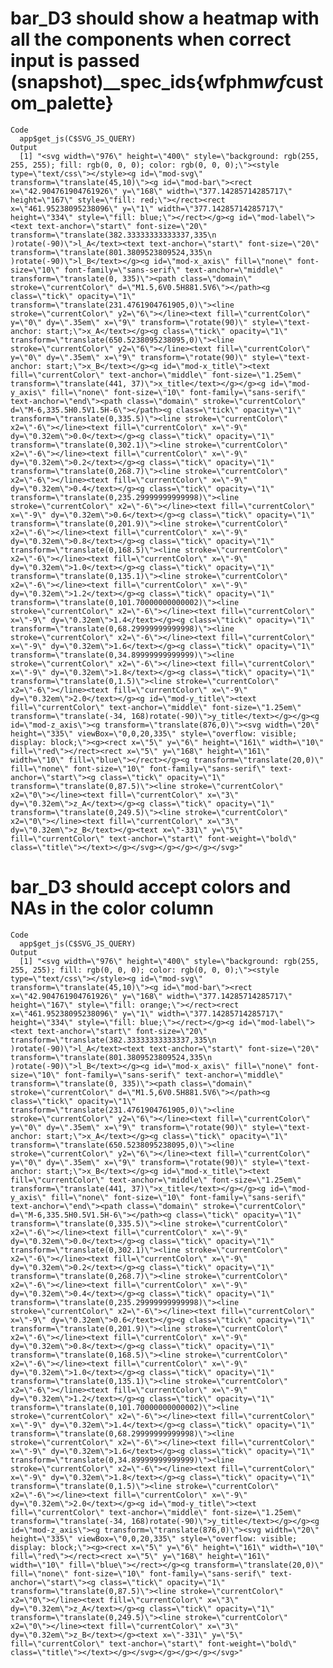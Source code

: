 # bar_D3 should show a heatmap with all the components when correct input is passed (snapshot)__spec_ids{wfphm$wf$custom_palette}

    Code
      app$get_js(C$SVG_JS_QUERY)
    Output
      [1] "<svg width=\"976\" height=\"400\" style=\"background: rgb(255, 255, 255); fill: rgb(0, 0, 0); color: rgb(0, 0, 0);\"><style type=\"text/css\"></style><g id=\"mod-svg\" transform=\"translate(45,10)\"><g id=\"mod-bar\"><rect x=\"42.904761904761926\" y=\"168\" width=\"377.14285714285717\" height=\"167\" style=\"fill: red;\"></rect><rect x=\"461.95238095238096\" y=\"1\" width=\"377.14285714285717\" height=\"334\" style=\"fill: blue;\"></rect></g><g id=\"mod-label\"><text text-anchor=\"start\" font-size=\"20\" transform=\"translate(382.33333333333337,335\n        )rotate(-90)\">l_A</text><text text-anchor=\"start\" font-size=\"20\" transform=\"translate(801.3809523809524,335\n        )rotate(-90)\">l_B</text></g><g id=\"mod-x_axis\" fill=\"none\" font-size=\"10\" font-family=\"sans-serif\" text-anchor=\"middle\" transform=\"translate(0, 335)\"><path class=\"domain\" stroke=\"currentColor\" d=\"M1.5,6V0.5H881.5V6\"></path><g class=\"tick\" opacity=\"1\" transform=\"translate(231.4761904761905,0)\"><line stroke=\"currentColor\" y2=\"6\"></line><text fill=\"currentColor\" y=\"0\" dy=\".35em\" x=\"9\" transform=\"rotate(90)\" style=\"text-anchor: start;\">x_A</text></g><g class=\"tick\" opacity=\"1\" transform=\"translate(650.5238095238095,0)\"><line stroke=\"currentColor\" y2=\"6\"></line><text fill=\"currentColor\" y=\"0\" dy=\".35em\" x=\"9\" transform=\"rotate(90)\" style=\"text-anchor: start;\">x_B</text></g><g id=\"mod-x_title\"><text fill=\"currentColor\" text-anchor=\"middle\" font-size=\"1.25em\" transform=\"translate(441, 37)\">x_title</text></g></g><g id=\"mod-y_axis\" fill=\"none\" font-size=\"10\" font-family=\"sans-serif\" text-anchor=\"end\"><path class=\"domain\" stroke=\"currentColor\" d=\"M-6,335.5H0.5V1.5H-6\"></path><g class=\"tick\" opacity=\"1\" transform=\"translate(0,335.5)\"><line stroke=\"currentColor\" x2=\"-6\"></line><text fill=\"currentColor\" x=\"-9\" dy=\"0.32em\">0.0</text></g><g class=\"tick\" opacity=\"1\" transform=\"translate(0,302.1)\"><line stroke=\"currentColor\" x2=\"-6\"></line><text fill=\"currentColor\" x=\"-9\" dy=\"0.32em\">0.2</text></g><g class=\"tick\" opacity=\"1\" transform=\"translate(0,268.7)\"><line stroke=\"currentColor\" x2=\"-6\"></line><text fill=\"currentColor\" x=\"-9\" dy=\"0.32em\">0.4</text></g><g class=\"tick\" opacity=\"1\" transform=\"translate(0,235.29999999999998)\"><line stroke=\"currentColor\" x2=\"-6\"></line><text fill=\"currentColor\" x=\"-9\" dy=\"0.32em\">0.6</text></g><g class=\"tick\" opacity=\"1\" transform=\"translate(0,201.9)\"><line stroke=\"currentColor\" x2=\"-6\"></line><text fill=\"currentColor\" x=\"-9\" dy=\"0.32em\">0.8</text></g><g class=\"tick\" opacity=\"1\" transform=\"translate(0,168.5)\"><line stroke=\"currentColor\" x2=\"-6\"></line><text fill=\"currentColor\" x=\"-9\" dy=\"0.32em\">1.0</text></g><g class=\"tick\" opacity=\"1\" transform=\"translate(0,135.1)\"><line stroke=\"currentColor\" x2=\"-6\"></line><text fill=\"currentColor\" x=\"-9\" dy=\"0.32em\">1.2</text></g><g class=\"tick\" opacity=\"1\" transform=\"translate(0,101.70000000000002)\"><line stroke=\"currentColor\" x2=\"-6\"></line><text fill=\"currentColor\" x=\"-9\" dy=\"0.32em\">1.4</text></g><g class=\"tick\" opacity=\"1\" transform=\"translate(0,68.29999999999998)\"><line stroke=\"currentColor\" x2=\"-6\"></line><text fill=\"currentColor\" x=\"-9\" dy=\"0.32em\">1.6</text></g><g class=\"tick\" opacity=\"1\" transform=\"translate(0,34.89999999999999)\"><line stroke=\"currentColor\" x2=\"-6\"></line><text fill=\"currentColor\" x=\"-9\" dy=\"0.32em\">1.8</text></g><g class=\"tick\" opacity=\"1\" transform=\"translate(0,1.5)\"><line stroke=\"currentColor\" x2=\"-6\"></line><text fill=\"currentColor\" x=\"-9\" dy=\"0.32em\">2.0</text></g><g id=\"mod-y_title\"><text fill=\"currentColor\" text-anchor=\"middle\" font-size=\"1.25em\" transform=\"translate(-34, 168)rotate(-90)\">y_title</text></g></g><g id=\"mod-z_axis\"><g transform=\"translate(876,0)\"><svg width=\"20\" height=\"335\" viewBox=\"0,0,20,335\" style=\"overflow: visible; display: block;\"><g><rect x=\"5\" y=\"6\" height=\"161\" width=\"10\" fill=\"red\"></rect><rect x=\"5\" y=\"168\" height=\"161\" width=\"10\" fill=\"blue\"></rect></g><g transform=\"translate(20,0)\" fill=\"none\" font-size=\"10\" font-family=\"sans-serif\" text-anchor=\"start\"><g class=\"tick\" opacity=\"1\" transform=\"translate(0,87.5)\"><line stroke=\"currentColor\" x2=\"0\"></line><text fill=\"currentColor\" x=\"3\" dy=\"0.32em\">z_A</text></g><g class=\"tick\" opacity=\"1\" transform=\"translate(0,249.5)\"><line stroke=\"currentColor\" x2=\"0\"></line><text fill=\"currentColor\" x=\"3\" dy=\"0.32em\">z_B</text></g><text x=\"-331\" y=\"5\" fill=\"currentColor\" text-anchor=\"start\" font-weight=\"bold\" class=\"title\"></text></g></svg></g></g></g></svg>"

# bar_D3 should accept colors and NAs in the color column

    Code
      app$get_js(C$SVG_JS_QUERY)
    Output
      [1] "<svg width=\"976\" height=\"400\" style=\"background: rgb(255, 255, 255); fill: rgb(0, 0, 0); color: rgb(0, 0, 0);\"><style type=\"text/css\"></style><g id=\"mod-svg\" transform=\"translate(45,10)\"><g id=\"mod-bar\"><rect x=\"42.904761904761926\" y=\"168\" width=\"377.14285714285717\" height=\"167\" style=\"fill: orange;\"></rect><rect x=\"461.95238095238096\" y=\"1\" width=\"377.14285714285717\" height=\"334\" style=\"fill: blue;\"></rect></g><g id=\"mod-label\"><text text-anchor=\"start\" font-size=\"20\" transform=\"translate(382.33333333333337,335\n        )rotate(-90)\">l_A</text><text text-anchor=\"start\" font-size=\"20\" transform=\"translate(801.3809523809524,335\n        )rotate(-90)\">l_B</text></g><g id=\"mod-x_axis\" fill=\"none\" font-size=\"10\" font-family=\"sans-serif\" text-anchor=\"middle\" transform=\"translate(0, 335)\"><path class=\"domain\" stroke=\"currentColor\" d=\"M1.5,6V0.5H881.5V6\"></path><g class=\"tick\" opacity=\"1\" transform=\"translate(231.4761904761905,0)\"><line stroke=\"currentColor\" y2=\"6\"></line><text fill=\"currentColor\" y=\"0\" dy=\".35em\" x=\"9\" transform=\"rotate(90)\" style=\"text-anchor: start;\">x_A</text></g><g class=\"tick\" opacity=\"1\" transform=\"translate(650.5238095238095,0)\"><line stroke=\"currentColor\" y2=\"6\"></line><text fill=\"currentColor\" y=\"0\" dy=\".35em\" x=\"9\" transform=\"rotate(90)\" style=\"text-anchor: start;\">x_B</text></g><g id=\"mod-x_title\"><text fill=\"currentColor\" text-anchor=\"middle\" font-size=\"1.25em\" transform=\"translate(441, 37)\">x_title</text></g></g><g id=\"mod-y_axis\" fill=\"none\" font-size=\"10\" font-family=\"sans-serif\" text-anchor=\"end\"><path class=\"domain\" stroke=\"currentColor\" d=\"M-6,335.5H0.5V1.5H-6\"></path><g class=\"tick\" opacity=\"1\" transform=\"translate(0,335.5)\"><line stroke=\"currentColor\" x2=\"-6\"></line><text fill=\"currentColor\" x=\"-9\" dy=\"0.32em\">0.0</text></g><g class=\"tick\" opacity=\"1\" transform=\"translate(0,302.1)\"><line stroke=\"currentColor\" x2=\"-6\"></line><text fill=\"currentColor\" x=\"-9\" dy=\"0.32em\">0.2</text></g><g class=\"tick\" opacity=\"1\" transform=\"translate(0,268.7)\"><line stroke=\"currentColor\" x2=\"-6\"></line><text fill=\"currentColor\" x=\"-9\" dy=\"0.32em\">0.4</text></g><g class=\"tick\" opacity=\"1\" transform=\"translate(0,235.29999999999998)\"><line stroke=\"currentColor\" x2=\"-6\"></line><text fill=\"currentColor\" x=\"-9\" dy=\"0.32em\">0.6</text></g><g class=\"tick\" opacity=\"1\" transform=\"translate(0,201.9)\"><line stroke=\"currentColor\" x2=\"-6\"></line><text fill=\"currentColor\" x=\"-9\" dy=\"0.32em\">0.8</text></g><g class=\"tick\" opacity=\"1\" transform=\"translate(0,168.5)\"><line stroke=\"currentColor\" x2=\"-6\"></line><text fill=\"currentColor\" x=\"-9\" dy=\"0.32em\">1.0</text></g><g class=\"tick\" opacity=\"1\" transform=\"translate(0,135.1)\"><line stroke=\"currentColor\" x2=\"-6\"></line><text fill=\"currentColor\" x=\"-9\" dy=\"0.32em\">1.2</text></g><g class=\"tick\" opacity=\"1\" transform=\"translate(0,101.70000000000002)\"><line stroke=\"currentColor\" x2=\"-6\"></line><text fill=\"currentColor\" x=\"-9\" dy=\"0.32em\">1.4</text></g><g class=\"tick\" opacity=\"1\" transform=\"translate(0,68.29999999999998)\"><line stroke=\"currentColor\" x2=\"-6\"></line><text fill=\"currentColor\" x=\"-9\" dy=\"0.32em\">1.6</text></g><g class=\"tick\" opacity=\"1\" transform=\"translate(0,34.89999999999999)\"><line stroke=\"currentColor\" x2=\"-6\"></line><text fill=\"currentColor\" x=\"-9\" dy=\"0.32em\">1.8</text></g><g class=\"tick\" opacity=\"1\" transform=\"translate(0,1.5)\"><line stroke=\"currentColor\" x2=\"-6\"></line><text fill=\"currentColor\" x=\"-9\" dy=\"0.32em\">2.0</text></g><g id=\"mod-y_title\"><text fill=\"currentColor\" text-anchor=\"middle\" font-size=\"1.25em\" transform=\"translate(-34, 168)rotate(-90)\">y_title</text></g></g><g id=\"mod-z_axis\"><g transform=\"translate(876,0)\"><svg width=\"20\" height=\"335\" viewBox=\"0,0,20,335\" style=\"overflow: visible; display: block;\"><g><rect x=\"5\" y=\"6\" height=\"161\" width=\"10\" fill=\"red\"></rect><rect x=\"5\" y=\"168\" height=\"161\" width=\"10\" fill=\"blue\"></rect></g><g transform=\"translate(20,0)\" fill=\"none\" font-size=\"10\" font-family=\"sans-serif\" text-anchor=\"start\"><g class=\"tick\" opacity=\"1\" transform=\"translate(0,87.5)\"><line stroke=\"currentColor\" x2=\"0\"></line><text fill=\"currentColor\" x=\"3\" dy=\"0.32em\">z_A</text></g><g class=\"tick\" opacity=\"1\" transform=\"translate(0,249.5)\"><line stroke=\"currentColor\" x2=\"0\"></line><text fill=\"currentColor\" x=\"3\" dy=\"0.32em\">z_B</text></g><text x=\"-331\" y=\"5\" fill=\"currentColor\" text-anchor=\"start\" font-weight=\"bold\" class=\"title\"></text></g></svg></g></g></g></svg>"


